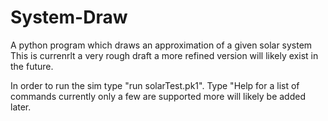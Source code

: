 # System-Draw
A python program which draws an approximation of a given solar system
This is currenrlt a very rough draft a more refined version will likely exist in the future.

In order to run the sim type "run solarTest.pk1".
Type "Help for a list of commands currently only a few are supported more will likely be added later.
